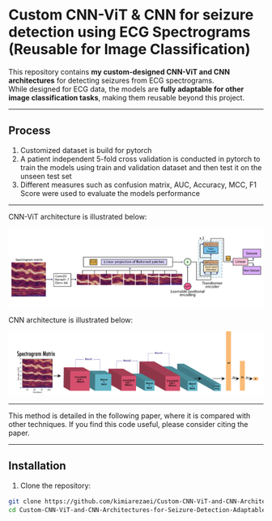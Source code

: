# Custom CNN-ViT & CNN for seizure detection using ECG Spectrograms (Reusable for Image Classification)

This repository contains **my custom-designed CNN-ViT and CNN architectures** for detecting seizures from ECG spectrograms.  
While designed for ECG data, the models are **fully adaptable for other image classification tasks**, making them reusable beyond this project.

---

## Process

1. Customized dataset is build for pytorch
2. A  patient independent 5-fold cross validation is conducted in pytorch to train the models using train and validation dataset and then test it on the unseen test set 
4. Different measures such as confusion matrix, AUC, Accuracy, MCC, F1 Score were used to evaluate the models performance

---
CNN-ViT architecture is illustrated below:

![Model Architecture](cnnvit.png)


CNN architecture is illustrated below:

![Model Architecture](CNNmodel_seizure.png)

---

This method is detailed in the following paper, where it is compared with other techniques. If you find this code useful, please consider citing the paper.

---

## Installation

1. Clone the repository:
```bash
git clone https://github.com/kimiarezaei/Custom-CNN-ViT-and-CNN-Architectures-for-Seizure-Detection-Adaptable-to-Image-Tasks-.git
cd Custom-CNN-ViT-and-CNN-Architectures-for-Seizure-Detection-Adaptable-to-Image-Tasks-
